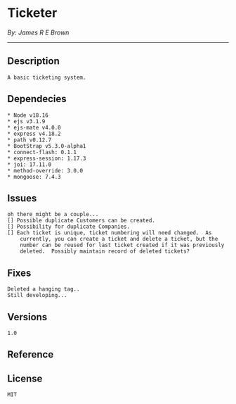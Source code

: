 
# Ticketer
*By: James R E Brown*

---

## Description

    A basic ticketing system.    

## Dependecies

    * Node v18.16
    * ejs v3.1.9
    * ejs-mate v4.0.0
    * express v4.18.2 
    * path v0.12.7
    * BootStrap v5.3.0-alpha1
    * connect-flash: 0.1.1
    * express-session: 1.17.3
    * joi: 17.11.0
    * method-override: 3.0.0
    * mongoose: 7.4.3

## Issues

    oh there might be a couple...
    [] Possible duplicate Customers can be created.
    [] Possibility for duplicate Companies.  
    [] Each ticket is unique, ticket numbering will need changed.  As
        currently, you can create a ticket and delete a ticket, but the
        number can be reused for last ticket created if it was previously
        deleted.  Possibly maintain record of deleted tickets?

## Fixes

    Deleted a hanging tag..
    Still developing...    

## Versions

    1.0

## Reference

## License

    MIT
